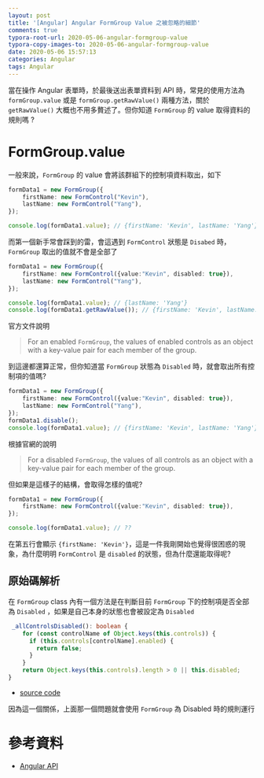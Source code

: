 ```yaml
---
layout: post
title: '[Angular] Angular FormGroup Value 之被忽略的細節'
comments: true
typora-root-url: 2020-05-06-angular-formgroup-value
typora-copy-images-to: 2020-05-06-angular-formgroup-value
date: 2020-05-06 15:57:13
categories: Angular
tags: Angular
---
```


當在操作 Angular  表單時，於最後送出表單資料到 API 時，常見的使用方法為 `formGroup.value` 或是 `formGroup.getRawValue()` 兩種方法，關於 `getRawValue()` 大概也不用多贅述了。但你知道 `FormGroup` 的 value 取得資料的規則嗎 ?

<!-- more -->

# FormGroup.value

一般來說，`FormGroup` 的 value 會將該群組下的控制項資料取出，如下

```typescript
formData1 = new FormGroup({
    firstName: new FormControl("Kevin"),
    lastName: new FormControl("Yang"),
});

console.log(formData1.value); // {firstName: 'Kevin', lastName: 'Yang'}
```

而第一個新手常會踩到的雷，會這遇到 `FormControl` 狀態是 `Disabed` 時，`FormGroup` 取出的值就不會是全部了

```typescript
formData1 = new FormGroup({
    firstName: new FormControl({value:"Kevin", disabled: true}),
    lastName: new FormControl("Yang"),
});

console.log(formData1.value); // {lastName: 'Yang'}
console.log(formData1.getRawValue()); // {firstName: 'Kevin', lastName: 'Yang'}
```

官方文件說明

> For an enabled `FormGroup`, the values of enabled controls as an object with a key-value pair for each member of the group.

到這邊都還算正常，但你知道當 `FormGroup` 狀態為 `Disabled` 時，就會取出所有控制項的值嗎?

```typescript
formData1 = new FormGroup({
    firstName: new FormControl({value:"Kevin", disabled: true}),
    lastName: new FormControl("Yang"),
});
formData1.disable();
console.log(formData1.value); // {firstName: 'Kevin', lastName: 'Yang'}
```

根據官網的說明

> For a disabled `FormGroup`, the values of all controls as an object with a key-value pair for each member of the group.

但如果是這樣子的結構，會取得怎樣的值呢?

```typescript
formData1 = new FormGroup({
    firstName: new FormControl({value:"Kevin", disabled: true}),    
});

console.log(formData1.value); // ??
```

在第五行會顯示 `{firstName: 'Kevin'}`，這是一件我剛開始也覺得很困惑的現象，為什麼明明 `FormControl` 是 `disabled`  的狀態，但為什麼還能取得呢?

## 原始碼解析

在 `FormGroup`  class 內有一個方法是在判斷目前 `FormGroup` 下的控制項是否全部為 `Disabled` ，如果是自己本身的狀態也會被設定為 `Disabled`

```typescript
 _allControlsDisabled(): boolean {
    for (const controlName of Object.keys(this.controls)) {
      if (this.controls[controlName].enabled) {
        return false;
      }
    }
    return Object.keys(this.controls).length > 0 || this.disabled;
}
```

* [source code](https://github.com/angular/angular/blob/master/packages/forms/src/model.ts#L1631-L1638)

因為這一個關係，上面那一個問題就會使用 `FormGroup` 為 Disabled 時的規則運行

# 參考資料

* [Angular API](https://angular.io/api/forms/AbstractControl#properties)
